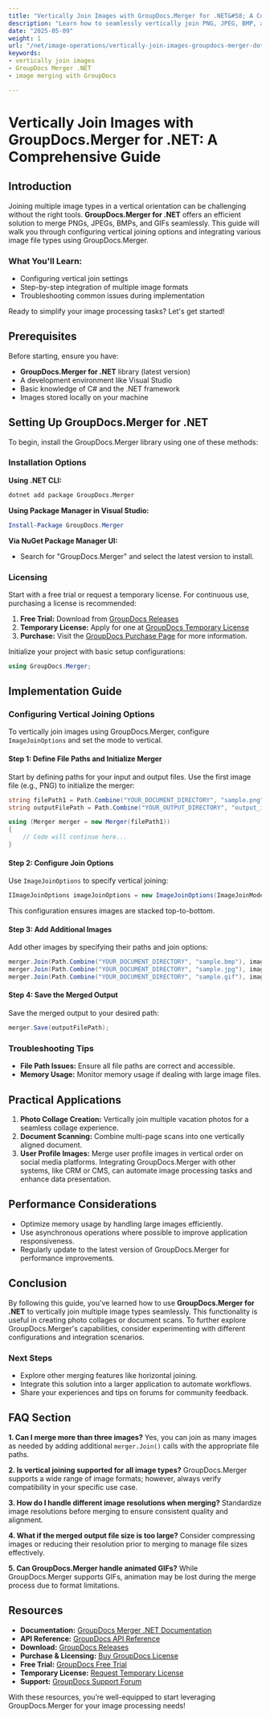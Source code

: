 ```yaml
---
title: "Vertically Join Images with GroupDocs.Merger for .NET&#58; A Comprehensive Guide"
description: "Learn how to seamlessly vertically join PNG, JPEG, BMP, and GIF images using GroupDocs.Merger for .NET. Perfect for creating photo collages or document scans."
date: "2025-05-09"
weight: 1
url: "/net/image-operations/vertically-join-images-groupdocs-merger-dotnet/"
keywords:
- vertically join images
- GroupDocs Merger .NET
- image merging with GroupDocs

---
```



# Vertically Join Images with GroupDocs.Merger for .NET: A Comprehensive Guide

## Introduction
Joining multiple image types in a vertical orientation can be challenging without the right tools. **GroupDocs.Merger for .NET** offers an efficient solution to merge PNGs, JPEGs, BMPs, and GIFs seamlessly. This guide will walk you through configuring vertical joining options and integrating various image file types using GroupDocs.Merger.

### What You'll Learn:
- Configuring vertical join settings
- Step-by-step integration of multiple image formats
- Troubleshooting common issues during implementation

Ready to simplify your image processing tasks? Let's get started!

## Prerequisites
Before starting, ensure you have:
- **GroupDocs.Merger for .NET** library (latest version)
- A development environment like Visual Studio
- Basic knowledge of C# and the .NET framework
- Images stored locally on your machine

## Setting Up GroupDocs.Merger for .NET
To begin, install the GroupDocs.Merger library using one of these methods:

### Installation Options
**Using .NET CLI:**
```bash
dotnet add package GroupDocs.Merger
```
**Using Package Manager in Visual Studio:**
```powershell
Install-Package GroupDocs.Merger
```
**Via NuGet Package Manager UI:**
- Search for "GroupDocs.Merger" and select the latest version to install.

### Licensing
Start with a free trial or request a temporary license. For continuous use, purchasing a license is recommended:
1. **Free Trial:** Download from [GroupDocs Releases](https://releases.groupdocs.com/merger/net/)
2. **Temporary License:** Apply for one at [GroupDocs Temporary License](https://purchase.groupdocs.com/temporary-license/)
3. **Purchase:** Visit the [GroupDocs Purchase Page](https://purchase.groupdocs.com/buy) for more information.

Initialize your project with basic setup configurations:
```csharp
using GroupDocs.Merger;
```

## Implementation Guide
### Configuring Vertical Joining Options
To vertically join images using GroupDocs.Merger, configure `ImageJoinOptions` and set the mode to vertical.

#### Step 1: Define File Paths and Initialize Merger
Start by defining paths for your input and output files. Use the first image file (e.g., PNG) to initialize the merger:
```csharp
string filePath1 = Path.Combine("YOUR_DOCUMENT_DIRECTORY", "sample.png");
string outputFilePath = Path.Combine("YOUR_OUTPUT_DIRECTORY", "output_image.png");

using (Merger merger = new Merger(filePath1))
{
    // Code will continue here...
}
```
#### Step 2: Configure Join Options
Use `ImageJoinOptions` to specify vertical joining:
```csharp
IImageJoinOptions imageJoinOptions = new ImageJoinOptions(ImageJoinMode.Vertical);
```
This configuration ensures images are stacked top-to-bottom.

#### Step 3: Add Additional Images
Add other images by specifying their paths and join options:
```csharp
merger.Join(Path.Combine("YOUR_DOCUMENT_DIRECTORY", "sample.bmp"), imageJoinOptions); // BMP Image
merger.Join(Path.Combine("YOUR_DOCUMENT_DIRECTORY", "sample.jpg"), imageJoinOptions); // JPG Image
merger.Join(Path.Combine("YOUR_DOCUMENT_DIRECTORY", "sample.gif"), imageJoinOptions); // GIF Image
```
#### Step 4: Save the Merged Output
Save the merged output to your desired path:
```csharp
merger.Save(outputFilePath);
```
### Troubleshooting Tips
- **File Path Issues:** Ensure all file paths are correct and accessible.
- **Memory Usage:** Monitor memory usage if dealing with large image files.

## Practical Applications
1. **Photo Collage Creation:** Vertically join multiple vacation photos for a seamless collage experience.
2. **Document Scanning:** Combine multi-page scans into one vertically aligned document.
3. **User Profile Images:** Merge user profile images in vertical order on social media platforms.
Integrating GroupDocs.Merger with other systems, like CRM or CMS, can automate image processing tasks and enhance data presentation.

## Performance Considerations
- Optimize memory usage by handling large images efficiently.
- Use asynchronous operations where possible to improve application responsiveness.
- Regularly update to the latest version of GroupDocs.Merger for performance improvements.

## Conclusion
By following this guide, you've learned how to use **GroupDocs.Merger for .NET** to vertically join multiple image types seamlessly. This functionality is useful in creating photo collages or document scans. To further explore GroupDocs.Merger's capabilities, consider experimenting with different configurations and integration scenarios.

### Next Steps
- Explore other merging features like horizontal joining.
- Integrate this solution into a larger application to automate workflows.
- Share your experiences and tips on forums for community feedback.

## FAQ Section
**1. Can I merge more than three images?**
Yes, you can join as many images as needed by adding additional `merger.Join()` calls with the appropriate file paths.

**2. Is vertical joining supported for all image types?**
GroupDocs.Merger supports a wide range of image formats; however, always verify compatibility in your specific use case.

**3. How do I handle different image resolutions when merging?**
Standardize image resolutions before merging to ensure consistent quality and alignment.

**4. What if the merged output file size is too large?**
Consider compressing images or reducing their resolution prior to merging to manage file sizes effectively.

**5. Can GroupDocs.Merger handle animated GIFs?**
While GroupDocs.Merger supports GIFs, animation may be lost during the merge process due to format limitations.

## Resources
- **Documentation:** [GroupDocs Merger .NET Documentation](https://docs.groupdocs.com/merger/net/)
- **API Reference:** [GroupDocs API Reference](https://reference.groupdocs.com/merger/net/)
- **Download:** [GroupDocs Releases](https://releases.groupdocs.com/merger/net/)
- **Purchase & Licensing:** [Buy GroupDocs License](https://purchase.groupdocs.com/buy)
- **Free Trial:** [GroupDocs Free Trial](https://releases.groupdocs.com/merger/net/)
- **Temporary License:** [Request Temporary License](https://purchase.groupdocs.com/temporary-license/)
- **Support:** [GroupDocs Support Forum](https://forum.groupdocs.com/c/merger)

With these resources, you’re well-equipped to start leveraging GroupDocs.Merger for your image processing needs!
